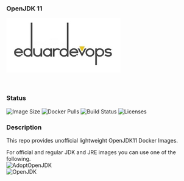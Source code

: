### OpenJDK 11

![Logo](./assets/logo.jpg)

<br>

### Status
<img alt="Image Size" src="https://img.shields.io/docker/image-size/eduardevops/openjdk11-alpine" style="max-width:100%;"> <img alt="Docker Pulls" src="https://img.shields.io/docker/pulls/eduardevops/openjdk11-alpine" style="max-width:100%;"> <img alt="Build Status" src="https://img.shields.io/docker/cloud/build/eduardevops/openjdk11-alpine" style="max-width:100%;"> <img alt="Licenses" src="https://img.shields.io/badge/License-GPLv3-blue.svg" style="max-width:100%;">

### Description

This repo provides unofficial lightweight OpenJDK11 Docker Images. <br>

For official and regular JDK and JRE images you can use one of the following. <br>
![AdoptOpenJDK](https://hub.docker.com/_/adoptopenjdk) <br >
![OpenJDK](https://hub.docker.com/_/openjdk)
